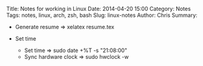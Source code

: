 Title: Notes for working in Linux
Date: 2014-04-20 15:00
Category: Notes
Tags: notes, linux, arch, zsh, bash
Slug: linux-notes
Author: Chris
Summary: 

- Generate resume => xelatex resume.tex

- Set time
    - Set time => sudo date +%T -s "21:08:00"
    - Sync hardware clock => sudo hwclock -w
